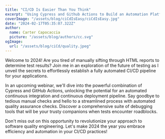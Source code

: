 ```yaml
---
title: "CI/CD Is Easier Than You Think"
excerpt: "Using Cypress and Github Actions to Build an Automation Platform. Its easier than you think."
coverImage: "/assets/blog/ciCdIsEasy/ciCdIsEasy.jpg"
date: "2024-02-17T05:35:07.322Z"
author:
  name: Carter Capocaccia
  picture: "/assets/blog/authors/cc.svg"
ogImage:
  url: "/assets/blog/ciCd/quality.jpeg"
---
```


Welcome to 2024! Are you tired of manually sifting through HTML reports to determine test results? Join me in an exploration of the future of testing as I unveil the secrets to effortlessly establish a fully automated CI/CD pipeline for your applications.

In an upcoming webinar, we'll dive into the powerful combination of Cypress and GitHub Actions, unlocking the potential for an automated continuous integration and continuous deployment pipeline. Say goodbye to tedious manual checks and hello to a streamlined process with automated quality assurance checks. Discover a comprehensive suite of debugging tools that will be your trusty companions when tests encounter roadblocks.

Don't miss out on this opportunity to revolutionize your approach to software quality engineering. Let's make 2024 the year you embrace efficiency and automation in your CI/CD practices!
